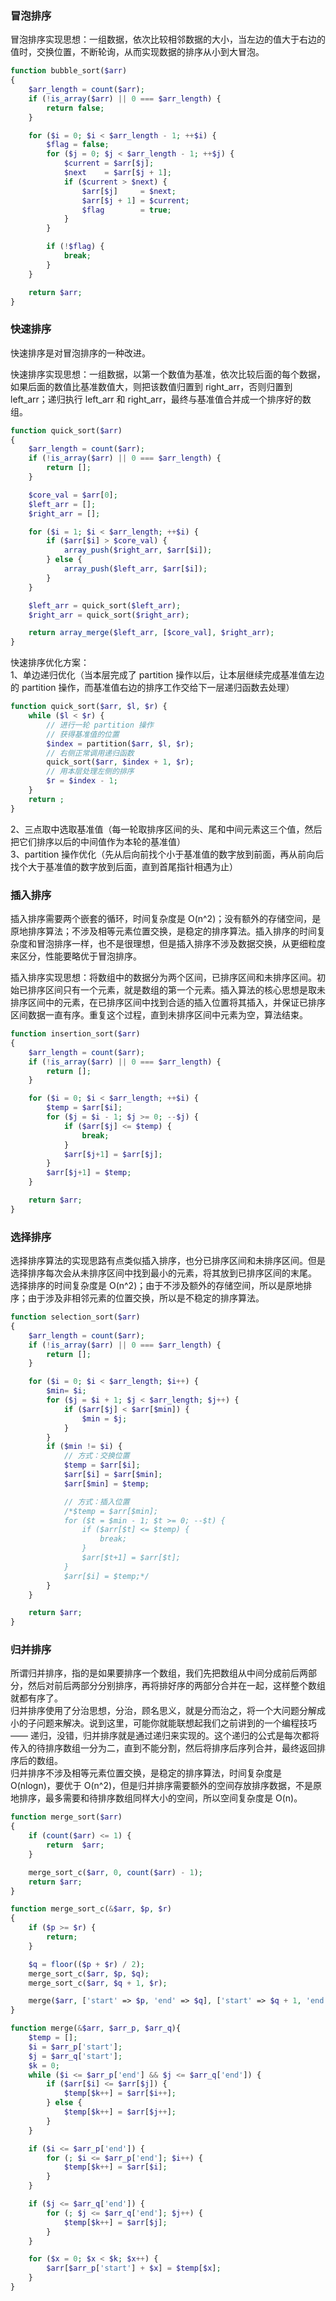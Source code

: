 
### 冒泡排序
冒泡排序实现思想：一组数据，依次比较相邻数据的大小，当左边的值大于右边的值时，交换位置，不断轮询，从而实现数据的排序从小到大冒泡。
```php
function bubble_sort($arr)
{
    $arr_length = count($arr);
    if (!is_array($arr) || 0 === $arr_length) {
        return false;
    }

    for ($i = 0; $i < $arr_length - 1; ++$i) {
        $flag = false;
        for ($j = 0; $j < $arr_length - 1; ++$j) {
            $current = $arr[$j];
            $next    = $arr[$j + 1];
            if ($current > $next) {
                $arr[$j]     = $next;
                $arr[$j + 1] = $current;
                $flag        = true;
            }
        }

        if (!$flag) {
            break;
        }
    }

    return $arr;
}
```

### 快速排序
快速排序是对冒泡排序的一种改进。  

快速排序实现思想：一组数据，以第一个数值为基准，依次比较后面的每个数据，如果后面的数值比基准数值大，则把该数值归置到 right_arr，否则归置到 left_arr；递归执行 left_arr 和 right_arr，最终与基准值合并成一个排序好的数组。

```php
function quick_sort($arr)
{
    $arr_length = count($arr);
    if (!is_array($arr) || 0 === $arr_length) {
        return [];
    }

    $core_val = $arr[0];
    $left_arr = [];
    $right_arr = [];

    for ($i = 1; $i < $arr_length; ++$i) {
        if ($arr[$i] > $core_val) {
            array_push($right_arr, $arr[$i]);
        } else {
            array_push($left_arr, $arr[$i]);
        }
    }

    $left_arr = quick_sort($left_arr);
    $right_arr = quick_sort($right_arr);

    return array_merge($left_arr, [$core_val], $right_arr);
}
```

快速排序优化方案：  
1、单边递归优化（当本层完成了 partition 操作以后，让本层继续完成基准值左边的 partition 操作，而基准值右边的排序工作交给下一层递归函数去处理）  
```php
function quick_sort($arr, $l, $r) {
    while ($l < $r) {
        // 进行一轮 partition 操作
        // 获得基准值的位置
        $index = partition($arr, $l, $r);
        // 右侧正常调用递归函数 
        quick_sort($arr, $index + 1, $r);
        // 用本层处理左侧的排序
        $r = $index - 1;
    }
    return ;
}
```
2、三点取中选取基准值（每一轮取排序区间的头、尾和中间元素这三个值，然后把它们排序以后的中间值作为本轮的基准值）  
3、partition 操作优化（先从后向前找个小于基准值的数字放到前面，再从前向后找个大于基准值的数字放到后面，直到首尾指针相遇为止）  

### 插入排序
插入排序需要两个嵌套的循环，时间复杂度是 O(n^2)；没有额外的存储空间，是原地排序算法；不涉及相等元素位置交换，是稳定的排序算法。插入排序的时间复杂度和冒泡排序一样，也不是很理想，但是插入排序不涉及数据交换，从更细粒度来区分，性能要略优于冒泡排序。  

插入排序实现思想：将数组中的数据分为两个区间，已排序区间和未排序区间。初始已排序区间只有一个元素，就是数组的第一个元素。插入算法的核心思想是取未排序区间中的元素，在已排序区间中找到合适的插入位置将其插入，并保证已排序区间数据一直有序。重复这个过程，直到未排序区间中元素为空，算法结束。
```php
function insertion_sort($arr) 
{
    $arr_length = count($arr);
    if (!is_array($arr) || 0 === $arr_length) {
        return [];
    }

    for ($i = 0; $i < $arr_length; ++$i) {
        $temp = $arr[$i];
        for ($j = $i - 1; $j >= 0; --$j) {
            if ($arr[$j] <= $temp) {
                break;
            }
            $arr[$j+1] = $arr[$j];
        }
        $arr[$j+1] = $temp;
    }

    return $arr;
}
```

### 选择排序
选择排序算法的实现思路有点类似插入排序，也分已排序区间和未排序区间。但是选择排序每次会从未排序区间中找到最小的元素，将其放到已排序区间的末尾。  
选择排序的时间复杂度是 O(n^2)；由于不涉及额外的存储空间，所以是原地排序；由于涉及非相邻元素的位置交换，所以是不稳定的排序算法。  
```php
function selection_sort($arr)
{
    $arr_length = count($arr);
    if (!is_array($arr) || 0 === $arr_length) {
        return [];
    }

    for ($i = 0; $i < $arr_length; $i++) {
        $min= $i;
        for ($j = $i + 1; $j < $arr_length; $j++) {
            if ($arr[$j] < $arr[$min]) {
                $min = $j;
            }
        }
        if ($min != $i) {
            // 方式：交换位置
            $temp = $arr[$i];
            $arr[$i] = $arr[$min];
            $arr[$min] = $temp;

            // 方式：插入位置
            /*$temp = $arr[$min];
            for ($t = $min - 1; $t >= 0; --$t) {
                if ($arr[$t] <= $temp) {
                    break;
                }
                $arr[$t+1] = $arr[$t];
            }
            $arr[$i] = $temp;*/
        }
    }

    return $arr;
}
```

### 归并排序
所谓归并排序，指的是如果要排序一个数组，我们先把数组从中间分成前后两部分，然后对前后两部分分别排序，再将排好序的两部分合并在一起，这样整个数组就都有序了。  
归并排序使用了分治思想，分治，顾名思义，就是分而治之，将一个大问题分解成小的子问题来解决。说到这里，可能你就能联想起我们之前讲到的一个编程技巧 —— 递归，没错，归并排序就是通过递归来实现的。这个递归的公式是每次都将传入的待排序数组一分为二，直到不能分割，然后将排序后序列合并，最终返回排序后的数组。  
归并排序不涉及相等元素位置交换，是稳定的排序算法，时间复杂度是 O(nlogn)，要优于 O(n^2)，但是归并排序需要额外的空间存放排序数据，不是原地排序，最多需要和待排序数组同样大小的空间，所以空间复杂度是 O(n)。  
```php
function merge_sort($arr)
{
    if (count($arr) <= 1) {
        return  $arr;
    }

    merge_sort_c($arr, 0, count($arr) - 1);
    return $arr;
}

function merge_sort_c(&$arr, $p, $r)
{
    if ($p >= $r) {
        return;
    }

    $q = floor(($p + $r) / 2);
    merge_sort_c($arr, $p, $q);
    merge_sort_c($arr, $q + 1, $r);

    merge($arr, ['start' => $p, 'end' => $q], ['start' => $q + 1, 'end' => $r]);
}

function merge(&$arr, $arr_p, $arr_q){
    $temp = [];
    $i = $arr_p['start'];
    $j = $arr_q['start'];
    $k = 0;
    while ($i <= $arr_p['end'] && $j <= $arr_q['end']) {
        if ($arr[$i] <= $arr[$j]) {
            $temp[$k++] = $arr[$i++];
        } else {
            $temp[$k++] = $arr[$j++];
        }
    }

    if ($i <= $arr_p['end']) {
        for (; $i <= $arr_p['end']; $i++) {
            $temp[$k++] = $arr[$i];
        }
    }

    if ($j <= $arr_q['end']) {
        for (; $j <= $arr_q['end']; $j++) {
            $temp[$k++] = $arr[$j];
        }
    }

    for ($x = 0; $x < $k; $x++) {
        $arr[$arr_p['start'] + $x] = $temp[$x];
    }
}
```

